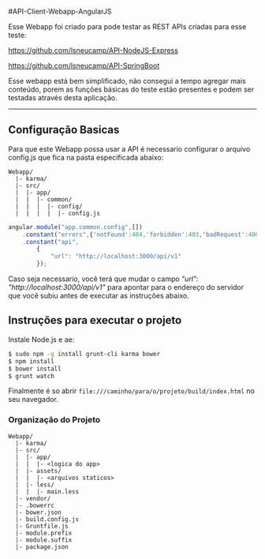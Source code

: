 #API-Client-Webapp-AngularJS

Esse Webapp foi criado para pode testar as REST APIs criadas para esse teste:

https://github.com/lsneucamp/API-NodeJS-Express

https://github.com/lsneucamp/API-SpringBoot

Esse webapp está bem simplificado, não consegui a tempo agregar mais conteúdo, porem as funções básicas do teste estão presentes e podem ser testadas através desta aplicação. 


***

## Configuração Basicas

Para que este Webapp possa usar a API é necessario configurar o arquivo config.js que fica na pasta especificada abaixo:
 
```
Webapp/
  |- karma/
  |- src/
  |  |- app/
  |  |  |- common/
  |  |  |  |- config/
  |  |  |  |  |- config.js
```
```javascript
angular.module("app.common.config",[])
    .constant("errors",{'notFound':404,'forbidden':403,'badRequest':400,'unauthorized':401,'serviceNotAvailable':0})
    .constant("api",
        {
            "url": "http://localhost:3000/api/v1"           
        });
```
Caso seja necessario, você terá que mudar o campo *"url": "http://localhost:3000/api/v1"* para apontar para o endereço do servidor que você subiu antes de executar as instruções abaixo.


## Instruções para executar o projeto

Instale Node.js e ae:

```sh
$ sudo npm -g install grunt-cli karma bower
$ npm install
$ bower install
$ grunt watch
```

Finalmente é so abrir `file:///caminho/para/o/projeto/build/index.html` no seu navegador.



### Organização do Projeto

```
Webapp/
  |- karma/
  |- src/
  |  |- app/
  |  |  |- <logica do app>
  |  |- assets/
  |  |  |- <arquivos staticos>
  |  |- less/
  |  |  |- main.less
  |- vendor/
  |- .bowerrc
  |- bower.json
  |- build.config.js
  |- Gruntfile.js
  |- module.prefix
  |- module.suffix
  |- package.json
```
